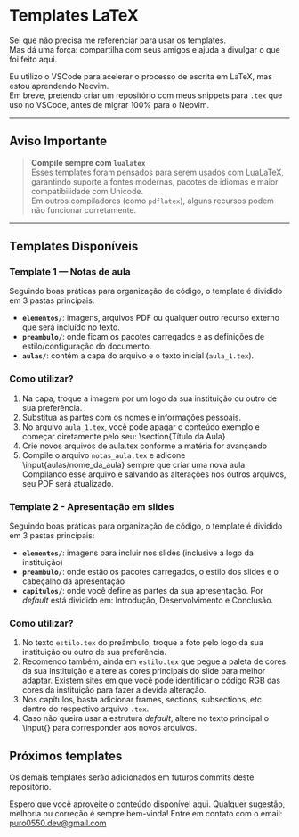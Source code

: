 # Templates LaTeX

Sei que não precisa me referenciar para usar os templates.  
Mas dá uma força: compartilha com seus amigos e ajuda a divulgar o que foi feito aqui.

Eu utilizo o VSCode para acelerar o processo de escrita em LaTeX, mas estou aprendendo Neovim.  
Em breve, pretendo criar um repositório com meus snippets para `.tex` que uso no VSCode, antes de migrar 100% para o Neovim.

---

## Aviso Importante
> **Compile sempre com `lualatex`**  
> Esses templates foram pensados para serem usados com LuaLaTeX, garantindo suporte a fontes modernas, pacotes de idiomas e maior compatibilidade com Unicode.  
> Em outros compiladores (como `pdflatex`), alguns recursos podem não funcionar corretamente.

---

## Templates Disponíveis

### Template 1 — Notas de aula
Seguindo boas práticas para organização de código, o template é dividido em 3 pastas principais:

- **`elementos/`**: imagens, arquivos PDF ou qualquer outro recurso externo que será incluído no texto.  
- **`preambulo/`**: onde ficam os pacotes carregados e as definições de estilo/configuração do documento.  
- **`aulas/`**: contém a capa do arquivo e o texto inicial (`aula_1.tex`).  

### Como utilizar?
1. Na capa, troque a imagem por um logo da sua instituição ou outro de sua preferência.  
2. Substitua as partes com os nomes e informações pessoais.  
3. No arquivo `aula_1.tex`, você pode apagar o conteúdo exemplo e começar diretamente pelo seu:   \section{Título da Aula}
4. Crie novos arquivos de aula.tex conforme a matéria for avançando
5. Compile o arquivo `notas_aula.tex` e adicone \input{aulas/nome_da_aula} sempre que criar uma nova aula. Compilando esse arquivo e salvando as alterações nos outros arquivos, seu PDF será atualizado.

### Template 2 - Apresentação em slides
Seguindo boas práticas para organização de código, o template é dividido em 3 pastas principais:

- **`elementos/`**: imagens para incluir nos slides (inclusive a logo da instituição)
- **`preambulo/`**: onde estão os pacotes carregados, o estilo dos slides e o cabeçalho da apresentação
- **`capitulos/`**: onde você define as partes da sua apresentação. Por *default* está dividido em: Introdução, Desenvolvimento e Conclusão.

### Como utilizar?
1. No texto `estilo.tex` do preâmbulo, troque a foto pelo logo da sua instituição ou outro de sua preferência. 
2. Recomendo também, ainda em `estilo.tex` que pegue a paleta de cores da sua instituição e altere as cores principais do slide para melhor adaptar. Existem sites em que você pode identificar o código RGB das cores da instituição para fazer a devida alteração.
3. Nos capítulos, basta adicionar frames, sections, subsections, etc. dentro do respectivo arquivo `.tex`.
4. Caso não queira usar a estrutura *default*, altere no texto principal o \input{} para corresponder aos novos arquivos.

## Próximos templates
Os demais templates serão adicionados em futuros commits deste repositório.

Espero que você aproveite o conteúdo disponível aqui.
Qualquer sugestão, melhoria ou correção é sempre bem-vinda! Entre em contato com o email: puro0550.dev@gmail.com

